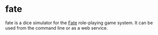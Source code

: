 # fate

fate is a dice simulator for the [Fate](https://en.wikipedia.org/wiki/Fate_%28role-playing_game_system%29) role-playing game system. It can be used from the command line or as a web service.
